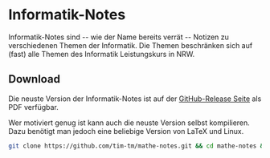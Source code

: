 # Informatik-Notes

Informatik-Notes sind -- wie der Name bereits verrät -- Notizen zu verschiedenen Themen der Informatik.
Die Themen beschränken sich auf (fast) alle Themen des Informatik Leistungskurs in NRW.

## Download

Die neuste Version der Informatik-Notes ist auf der [GitHub-Release Seite](https://github.com/tim-tm/informatik-notes/releases) als PDF verfügbar.

Wer motiviert genug ist kann auch die neuste Version selbst kompilieren. Dazu benötigt man jedoch eine beliebige Version von LaTeX und Linux.
```sh
git clone https://github.com/tim-tm/mathe-notes.git && cd mathe-notes && ./build.sh && ./update_bib.sh && ./build.sh
```
